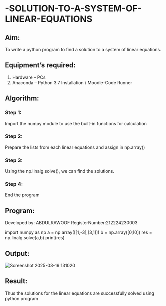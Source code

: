 # -SOLUTION-TO-A-SYSTEM-OF-LINEAR-EQUATIONS
## Aim:
To write a python program to find a solution to a system of linear equations.
## Equipment’s required:
1. 	Hardware – PCs
2. 	Anaconda – Python 3.7 Installation / Moodle-Code Runner
## Algorithm:
### Step 1: 
Import the numpy module to use the built-in functions for calculation
### Step 2: 
Prepare the lists from each linear equations and assign in np.array()
### Step 3: 
Using the np.linalg.solve(), we can find the solutions.
### Step 4: 
End the program
## Program:
Developed by:
ABDULRAWOOF
RegisterNumber:212224230003

import numpy as np
a = np.array([[1,-3],[3,1]])
b = np.array([0,10])
res = np.linalg.solve(a,b)
print(res)
## Output:
![Screenshot 2025-03-19 131020](https://github.com/user-attachments/assets/4a655e0c-6135-4a33-8e1b-231fc26ebd4d)


## Result: 
Thus the solutions for the linear equations are successfully solved using python program


